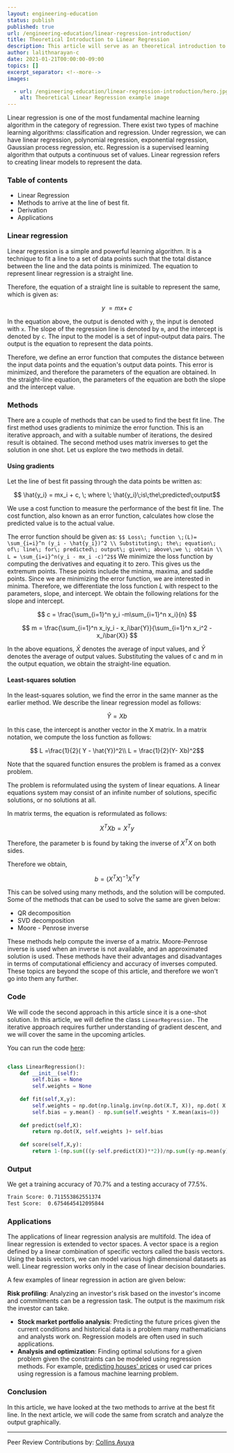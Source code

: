 ```yaml
---
layout: engineering-education
status: publish
published: true
url: /engineering-education/linear-regression-introduction/
title: Theoretical Introduction to Linear Regression
description: This article will serve as an theoretical introduction to liner regression used in machine learning algorithms. In this article, we will define the class `LinearRegression.`  
author: lalithnarayan-c
date: 2021-01-21T00:00:00-09:00
topics: []
excerpt_separator: <!--more-->
images:

  - url: /engineering-education/linear-regression-introduction/hero.jpg
    alt: Theoretical Linear Regression example image
---
```

Linear regression is one of the most fundamental machine learning algorithm in the category of regression. There exist two types of machine learning algorithms: classification and regression. Under regression, we can have linear regression, polynomial regression, exponential regression, Gaussian process regression, etc. Regression is a supervised learning algorithm that outputs a continuous set of values. Linear regression refers to creating linear models to represent the data. 
<!--more-->
### Table of contents
- Linear Regression
- Methods to arrive at the line of best fit.
- Derivation
- Applications

### Linear regression
Linear regression is a simple and powerful learning algorithm. It is a technique to fit a line to a set of data points such that the total distance between the line and the data points is minimized. The equation to represent linear regression is a straight line. 

Therefore, the equation of a straight line is suitable to represent the same, which is given as:

$$ y\; = mx +\;c$$

In the equation above, the output is denoted with `y`, the input is denoted with `x`. The slope of the regression line is denoted by `m`, and the intercept is denoted by `c`. The input to the model is a set of input-output data pairs. The output is the equation to represent the data points. 

Therefore, we define an error function that computes the distance between the input data points and the equation's output data points. This error is minimized, and therefore the parameters of the equation are obtained. In the straight-line equation, the parameters of the equation are both the slope and the intercept value.

### Methods
There are a couple of methods that can be used to find the best fit line. The first method uses gradients to minimize the error function. This is an iterative approach, and with a suitable number of iterations, the desired result is obtained. The second method uses matrix inverses to get the solution in one shot. Let us explore the two methods in detail.

#### Using gradients
Let the line of best fit passing through the data points be written as:

$$ \hat{y_i} = mx_i + c, \; where \; \hat{y_i}\;is\;the\;predicted\;output$$

We use a cost function to measure the performance of the best fit line. The cost function, also known as an error function, calculates how close the predicted value is to the actual value. 

The error function should be given as:
`
$$ Loss\; function \;(L)= \sum_{i=i}^n (y_i - \hat{y_i})^2 \\
Substituting\; the\; equation\; of\; line\; for\; predicted\; output\; given\; above\;we \; obtain \\
L = \sum_{i=i}^n(y_i - mx_i -c)^2$$
`
We minimize the loss function by computing the derivatives and equating it to zero. This gives us the extremum points. These points include the minima, maxima, and saddle points. Since we are minimizing the error function, we are interested in minima. Therefore, we differentiate the loss function $L$ with respect to the parameters, slope, and intercept. We obtain the following relations for the slope and intercept. 

$$ c = \frac{\sum_{i=1}^n y_i -m\sum_{i=1}^n x_i}{n} $$

$$ m = \frac{\sum_{i=1}^n x_iy_i - x_i\bar{Y}}{\sum_{i=1}^n x_i^2 - x_i\bar{X}} $$

In the above equations, $\bar{X}$ denotes the average of input values, and $\bar{Y}$ denotes the average of output values. Substituting the values of c and m in the output equation, we obtain the straight-line equation. 

#### Least-squares solution
In the least-squares solution, we find the error in the same manner as the earlier method. We describe the linear regression model as follows:

$$ \hat{Y}=Xb $$

In this case, the intercept is another vector in the X matrix. In a matrix notation, we compute the loss function as follows:

$$ L =\frac{1}{2}( Y - \hat{Y})^2\\
L = \frac{1}{2}(Y- Xb)^2$$

Note that the squared function ensures the problem is framed as a convex problem.  

The problem is reformulated using the system of linear equations. A linear equations system may consist of an infinite number of solutions, specific solutions, or no solutions at all. 

In matrix terms, the equation is reformulated as follows:

$$ X^TXb = X^Ty$$

Therefore, the parameter b is found by taking the inverse of $X^TX$ on both sides. 

Therefore we obtain, 

$$ b= (X^TX)^{-1}X^TY $$

This can be solved using many methods, and the solution will be computed. Some of the methods that can be used to solve the same are given below: 
- QR decomposition
- SVD decomposition
- Moore - Penrose inverse

These methods help compute the inverse of a matrix. Moore-Penrose inverse is used when an inverse is not available, and an approximated solution is used. These methods have their advantages and disadvantages in terms of computational efficiency and accuracy of inverses computed. These topics are beyond the scope of this article, and therefore we won't go into them any further.

### Code
We will code the second approach in this article since it is a one-shot solution. In this article, we will define the class `LinearRegression.` The iterative approach requires further understanding of gradient descent, and we will cover the same in the upcoming articles. 

You can run the code [here](https://repl.it/@lalithNarayan/ThoseSlimWatchdog):
```py

class LinearRegression():
    def __init__(self):
        self.bias = None
        self.weights = None
                
    def fit(self,X,y):
        self.weights = np.dot(np.linalg.inv(np.dot(X.T, X)), np.dot( X.T, y ))
        self.bias = y.mean() - np.sum(self.weights * X.mean(axis=0))
    
    def predict(self,X):
        return np.dot(X, self.weights )+ self.bias
    
    def score(self,X,y):
        return 1-(np.sum(((y-self.predict(X))**2))/np.sum((y-np.mean(y))**2))
```

### Output
We get a training accuracy of 70.7% and a testing accuracy of 77.5%. 

```txt
Train Score: 0.711553862551374
Test Score:  0.6754645412095844
```

### Applications
The applications of linear regression analysis are multifold. The idea of linear regression is extended to vector spaces. A vector space is a region defined by a linear combination of specific vectors called the basis vectors. Using the basis vectors, we can model various high dimensional datasets as well. Linear regression works only in the case of linear decision boundaries. 

A few examples of linear regression in action are given below:

**Risk profiling**: Analyzing an investor's risk based on the investor's income and commitments can be a regression task. The output is the maximum risk the investor can take.  
- **Stock market portfolio analysis**: Predicting the future prices given the current conditions and historical data is a problem many mathematicians and analysts work on. Regression models are often used in such applications. 
- **Analysis and optimization**: Finding optimal solutions for a given problem given the constraints can be modeled using regression methods. For example, [predicting houses' prices](/engineering-education/house-price-prediction/) or used car prices using regression is a famous machine learning problem. 

### Conclusion
In this article, we have looked at the two methods to arrive at the best fit line. In the next article, we will code the same from scratch and analyze the output graphically. 

---
Peer Review Contributions by: [Collins Ayuya](engineering-education/authors/collins-ayuya/)

<!-- MathJax script -->
<script type="text/javascript" async
    src="https://cdnjs.cloudflare.com/ajax/libs/mathjax/2.7.1/MathJax.js?config=TeX-AMS-MML_HTMLorMML">
    MathJax.Hub.Config({
    tex2jax: {
      inlineMath: [['$','$'], ['\\(','\\)']],
      displayMath: [['$$','$$']],
      processEscapes: true,
      processEnvironments: true,
      skipTags: ['script', 'noscript', 'style', 'textarea', 'pre'],
      TeX: { equationNumbers: { autoNumber: "AMS" },
           extensions: ["AMSmath.js", "AMSsymbols.js"] }
    }
    });
    MathJax.Hub.Queue(function() {
      // Fix <code> tags after MathJax finishes running. This is a
      // hack to overcome a shortcoming of Markdown. Discussion at
      // https://github.com/mojombo/jekyll/issues/199
      var all = MathJax.Hub.getAllJax(), i;
      for(i = 0; i < all.length; i += 1) {
          all[i].SourceElement().parentNode.className += ' has-jax';
      }
    });
    MathJax.Hub.Config({
    // Autonumbering by mathjax
    TeX: { equationNumbers: { autoNumber: "AMS" } }
    });
  </script>

